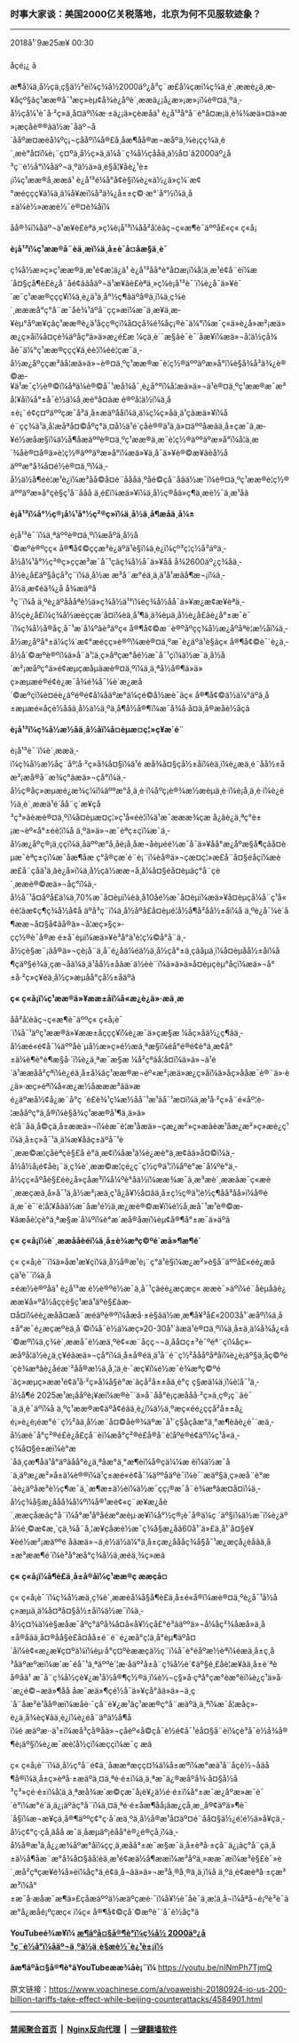 ### 时事大家谈：美国2000亿关税落地，北京为何不见服软迹象？
------------------------

<div class="published">
 <span class="date" title="ä¸­å½æ¶é´">
  <time datetime="2018-09-25T00:30:36+08:00">
   2018å¹´9æ25æ¥ 00:30
  </time>
 </span>
</div>
<br/>
<div class="wsw">
 <span class="dateline">
  åçé¡¿ â
 </span>
 <p>
  æ¶å¼ä¸­å½çä¸­ç§ä½³èï¼ç¾å½2000äº¿å³ç¨æ­£å¼çæï¼ç¾ä¸­è´¸ææè¿ä¸æ­¥åçº§ãç¹ææ®å¯¹æç»èµ¢å¾è¿åºè´¸ææä¿¡å¿æ»¡æ»¡ï¼è®¤ä¸ºä¸­å½çå¼¹è¯å·²ç»ä¸å¤äºï¼æ·±ä¿¡ä»çèæåä¹ è¿å¹³å°å¨è°å¤æ¡ä¸è¾¾æä»¤ä»æ»¡æçåè®®ãä½æ¯åäº¬å´ååºæ¤æèå¼ºç¡¬çååºï¼å®£å¸åæ¶åå®æ¬æåºä¸¾è¡çç¾ä¸­è´¸æè°å¤ï¼è¡¨ç¤ºä¸­å½ç»ä¸ä¼å¨ç¾å½çååä¸ä½å¤´ã2000äº¿å³ç¨è½å°ï¼åäº¬ä¸ºä½ä»ä¸è§å¦¥åè¿¹è±¡ï¼ç¹ææ®å¸ææä¹ è¿å¹³é¼å°å¢è§ï¼è¿«ä½¿ä»ç¼´æ¢°æéçç­ç¥ä¼ä¸ä¼å¥æï¼å³ä¾¿å±±ç©·æ°´å°½ï¼ä¸­å±ä¼è½»ææè½¯è®¤è¾åï¼
 </p>
 <p>
  åå®¾ï¼åäº¬ä¹æ¥è£èªä¸»ç¼è¡å¹³ï¼åå²å­¦èãç¬ç«æ¶è¯äººå£«ç« ç«å¡
 </p>
 <div class="wsw__embed">
 </div>
 <p>
  <strong>
   è¡å¹³ï¼ç¹ææ®å¨èä¸æ­ï¼ä¸­å±è¯å¤åæ§ä¸è¯
  </strong>
 </p>
 <p>
  ç¾å½æ»ç»ç¹ææ®ä¸æ¹é¢æ¦ä¿ä¹ è¿å¹³åå°è°å¤æ¡ï¼å¦ä¸æ¹é¢å¨èï¼æ´å¤§çå¶è£è¿å¨åé¢ããåäº¬ä¹æ¥ãè£èªä¸»ç¼è¡å¹³è¯´ï¼è¿å¯ä»¥è¯´æ¯ç¹ææ®çç­ç¥ï¼ä¸è¿ä¹ä¸å°½ç¶ãäºå®ä¸ï¼ä¸­ç¾è´¸æææå°ç°å¨æ¯åè¾¹äºå¨çç»æï¼æ¯ä¸æ­¥ä¸æ­¥èµ°åºæ¥çãç¹ææ®è¿ä¹åçç®çï¼å¤çå¾é¾åç¡®è¯ä¼°ï¼æ¯ç«ä»è¿å»æ²¡æä»æ¿ç»åï¼å¤çé¾äºåç°ä»ä»æ¿é£æ ¼çä¸è´¯æ§ãè¯è¯´åæ¥ï¼æä»¬å¦ä½çå¾åè¯ä¼°ç¹ææ®çç­ç¥ä¸éè¦ï¼éè¦çæ¯ä¸­å½æ¿åºççæ³ãå¦æä»ä»¬è®¤ä¸ºç¹ææ®æ¯è¦ç½®äººäºæ­»å°ï¼è§å¾å³ä¾¿è®©æ­¥ä¹æ¯ç½è®©ï¼åªä¼è®©å¯¹æå¾å¯¸è¿å°ºï¼å¦æä»ä»¬ä¹è®¤ä¸ºç¹ææ®æ¯æ³å¦¥åï¼å°±å¯è½ä¼å¸æè°å¤ãæ è®ºå¦ä½ï¼ä¸­å±è¡¨é¢ç¤ºäººçæ¯å³ä¸å±æäºååï¼ä¸ä¼ç¼ç»åä¸ä¹çãæä»¥ï¼åé¨çç¾ä¹ä¸å¦æåªå¤©åºç°ä¸¤å½ä¹é´çåè®®ä¹ä¸ä»¤äººåæãä¸­å±çæ¯ä¸æ­¥é½æåæ­§ï¼ä½å¶åæäººè®¤ä¸ºç¹ææ®ä¸æ¯è¦ç½®äººäºæ­»å°ï¼å¦ä¸æ´¾åè®¤å®ä»è¦ç½®äººäºæ­»å°ï¼æä»¥ä¸å¯ä»¥è®©æ­¥ãèå½åäººæ°å¾å¤é½è®¤ä¸ºï¼ä¸­å½ä½å¶éè¦æ¹è¿ï¼æ³åå©å¤é¨åååä¸ºåé©çå¨åãä½æ¯ï¼è®¤ä¸ºç¹ææ®è¦ç½®äººäºæ­»å°çè§ç¹å¨ååå ä¸é£ï¼æä»¥ï¼ä¸­å½ç®åä»ç¶ä¸æè½¯ä¸æ¹åã
 </p>
 <p>
  <strong>
   è¡å¹³ï¼å°½ç®¡å¼¹å°½ç²®ç»ï¼ä¸­å½ä¸å¶æåä¸å¼±
  </strong>
 </p>
 <p>
  è¡å¹³è¯´ï¼ä¸ªäººè®¤ä¸ºï¼æåºä¸­å½å´©æºè®ºçç« å®¶å¢©ççæ³è¿äºä¹è§ï¼ä¸è¿ï¼çº³ç¦ç½å³äºä¸­å½å¼¹å°½ç²®ç»ççæ³æ¯å¯¹çãç¾å½å¯ä»¥åå å¾2600äº¿ç¾åä¸­å½è¿å£äº§åçå³ç¨ï¼ä¸­å½æ æ³å¨æ°éä¸ä¸ä¹å¹æãå¶æ¬¡ï¼ä¸­å½ä¸æ¢éä¾¿å å¾æäºå³ç¨ï¼å ä¸ºè¿äºåååªè½ä»ç¾å½ä¹°ï¼èç¾å½åå¯ä»¥æ¿æ¢æ¥èªä¸­å½çè¿å£ï¼ç¾å½æéççæ´å¤ï¼èä¸å¹¶ä¸ä¾èµä¸­å½è¿å£ãè¿å°±æ¯è¯´ï¼ç¾å½å®åç¸å¯¹æ´å¼ºãè³äºç« å®¶å¢©æ¨è®ºåºçç¾å½æ¿åºåªè¦æ½åï¼ä¸­å½æ¿åºå°±ä¼ç¼´æ¢°æéçç»è®ºï¼æè®¤ä¸ºæ¯è¿äºä¹è§ãç« å®¶å¢©è¯´è¿ä¸­å½å´©æºè®ºï¼ä»å¨ä¹¦ä¸­ç»åºçæ°å­é½æ¯å¯¹çï¼ä½æ¯ä¸­å½å´æ²¡æåºç°ä»é¢æµçæåµãæè®¤ä¸ºï¼ä¸ä¸ªå½å®¶ä»ä»ç»æµæé®é¢è¿æ¯å¾é¾å¯¼è´æ¿æå´©æºçï¼é¤éè¿äºé®é¢å¼åäºæ°ä¼çé©å½æè¯ãç« å®¶å¢©ä½ä¼°äºä¸­å±æµæé«åçè½åãä¸­å½ä½ä¸ºä¸å¶å½å®¶ï¼æ¯å¾å·å¤ä¸å®æåè½åçã
 </p>
 <p>
  <strong>
   è¡å¹³ï¼ç¾å½æ½åä¸­å½åï¼å¤èµæ¤ç¦»ç¥æ´é¨
  </strong>
 </p>
 <p>
  è¡å¹³è¯´ï¼è´¸ææä¸­ï¼ç¾å½æ½åç¨åº¦å·²ç»å¾å¤§ï¼ä¹é æå¾å¤§çå½±åï¼èä¸ï¼è¿æä¸é¨åå½±åæ²¡æå®å¨æ¾ç°ãæä»¬çå°ï¼ä¸­å½ç®åç»æµæé¿æ¾ç¼ï¼äººæ°å¸ä¸è·ï¼åºç¡è®¾æ½æèµä¸è·ï¼è¡å¸ä¸è·ï¼è¿é½ä¸è´¸ææä¹é´å­å¨ç´æ¥çå³ç³»ãèæè®¤ä¸ºï¼å¤èµæ¤ç¦»ç¹å«éè¦ï¼ä¹æ¯æææ¾çæ å¿ãè¿ä¸ªç°è±¡æ¬èº«å°±éè¦ï¼å ä¸ºä»ä»¬æ¯èªç±çï¼æ¯ä¸­å½æ¿åºç®¡ä¸ççï¼ä¸åäººæ°å¸åè¡å¸åæ¬åèµéé½æ¯å¯ä»¥åå°æ¿åºæ§å¶çãå¤èµæ¯èªç±çï¼æ¯åæ¶åæ ç°å®çæ´é¨è¡¨ï¼èå®ä»¬çæ¤ç¦»æ­£å¨å¤§éåçï¼æèæ­£å¨ç­åä¹ä¸­ãè¿å»ï¼ä¸­å½çä½ææ¬å¸å¼å¤§éå¤èµãç°å¨çè´¸ææè®©æä»¬åç°ï¼ä¸­å½å¯¹å¤åºå£ä¼ä¸70%æ¯å¤èµï¼èä¸å10åé½æ¯å¤èµï¼æä»¥å¤èµçå¼å¨ç¹å«éè¦ãæ¢ç¶ç¾å½å¢å äºå³ç¨ï¼ä¸­å½åºå£å¤èµé¦å½å¶å²åå½±åï¼å ä¸ºè¿å¯¼è´å¶ææ¬å¤§å¢ãå®ä»¬å¦æç»§ç»­çç½®è¯å®æ é±å¯èµï¼æä»¥è³å°ä¹è¦ç¼©å°å¨ä¸­å½çè§æ¨¡ãå®ä»¬çè¡å¨ä¸å¯é¿åä¼éä½ä¸­å½çå°±ä¸çãåµä¸ï¼å¤èµåå½±åï¼å¶çäº§é¾ä¸çæ¬åä¼ä¸ä¹åå½±åãæ´ä½èè¨ï¼ä»ä»ä»å¤èµçèµ°åçï¼æä»¬å°±å·²ç»ç¥éä¸­å½ç»æµåå°çå½±åäºã
 </p>
 <p>
  <strong>
   ç« ç«å¡ï¼ç¹ææ®ä»¥ææ±åï¼å«æ¿è¿ä»·æä¸æ
  </strong>
 </p>
 <p>
  åå²å­¦èãç¬ç«æ¶è¯äººç« ç«å¡è¯´ï¼å¯¹äºç¹ææ®ä»¥ææ±åçç­ç¥ï¼è¿æ¯ä»çæ§æ ¼åç»åä½¿ç¶ãä¸­å½æé«é¢å¯¼äººåè´µå½æ»ç»é½æä¸ªæ§ï¼éå°é®é¢è°ä¸æ¢å°±ä¼è¶è°è¶æ§å·´ï¼è¿ä¸ªæ¯æ§æ ¼å²çªãå¦å¤ï¼ä»ä»¬ä¹é´ä¹ææåå²çªï¼è¿éä¸å±å¼ãç¹ææ®æ¬èº«æ²¡æä»æ¿ç»åï¼ä»åç»ååæ¯è®¨ä»·è¿ä»·æç»éªï¼å«æ¿æ½åæææ³ãä»æé¿äºæå½¢å¿æ¨å°ç ´è£è¾¹ç¼æ½åå¯¹æ¹ãå¯¹æ­¤ï¼ä¸­æ¹å·²ç»å¨é«åº¦è­¦æååºç°ä¸å®ï¼è§å¾ç¹ææ®å¹¶ä¸ä»ä»è¦å¨åä¸å©çä¸å±ææä»¬ï¼èæ¯è¦æ¹åæä»¬çæ¿æ²»ç»æãèæ¹åæ¿æ²»ç»æè¿ç¹ï¼ä¸­å±ç»å¯¹ä¸ä¼æ¥åãç±äºå¯¹è´¸ææ©æ¦çåèªçè§£å è°ä¸æ¢ï¼åæ¹ä¼é¿æè°ä¸æ¢ãä»å¤©ï¼ä¸­å½å½å¡é¢åè¡¨ä¸­ç¾è´¸ææ©æ¦çé¿ç¯ç½ç®ä¹¦ï¼åºè°æ¯å¼ºè°ä¸­å½çç«åºåè§£éè¿å»çåæ³ï¼å¼ºè°åä½ï¼ææ¾æ¯ä¸æ³æè´¸ææãæ¯ç«æè´¸ææçæä¸å»å¯¹ä¸­å½æ²¡æä¸ç¹å¿å¥½å¤ãä¸­å±ç½ç®ä¹¦è½ç¶åå³åå»ï¼å®éä¸æ¯è¯´è¦å¦¥åãä½æ¯åæ¹é½ä¸æ¿æè®©æ­¥ï¼é½å¸æå¯¹æ¹è®©æ­¥ãæåè¦çè°ä¸ªæ§æ´å¼ºï¼è°æ´æå®åæï¼èµ¢å®¶å°±æ¯ä»äºã
 </p>
 <p>
  <strong>
   ç« ç«å¡ï¼è´¸ææååèéï¼ä¸­å±è¾æªç©ºé´æå»¶æ¶é´
  </strong>
 </p>
 <p>
  ç« ç«å¡è¯´ï¼ä»åæ¹æ¥çï¼ä¸­å½å®æ¹è¡¨ç°ä¹è§ï¼æ¿æ²»è§å¯äººå£«éè¿æåçä¹è¯´ï¼ä¸­å±éæ½è®ºåä¹ è¿å¹³æ è½è®ºé½æ¯ä¸å¯¹çãéè¿æçæç« ææè¯»äºï¼é¨åèµåãè¿ææ¥å»ºå½åççè§ç¹æä¹äºè§£ãæ­¤å¤ï¼éè¿æåå¤æå¨æéäºè®ºï¼åæå·±è§ãä½æ¸æ¶å¥³å£«2003å¹´æåºï¼ä¸­å±å°æ¯é¿æçæºèä¸å´©ï¼å¯è½ä¼æç»­20-30å¹´ãæä¹è®¤ä¸ºï¼ä¸­å±ä¸ä¼å¾å¿«å´©æºï¼ä¸­ç¾è´¸ææå¯è½æä¸ºè¢«æ¨åçç¬¬ä¸åå¤ç±³è¯ºéª¨çï¼åç»­æåºå¦ä½è¿ä¸ç¥éãæä»¬çå°ï¼ä¸­å±å®éä¸ä¹å¨é¨ç½²åååºåªåï¼è¿è¡äº§ä¸åç©ºé´çè¾æªãè¿åéæ´²åå®æ½ä¸å¸¦ä¸è·¯æç¥ï¼é½æ¯è¾æªç©ºé´ãç»æµç»ææ¹é¢ä¹å·²ç»å¼å§è°æ´ãçå²å±±åä¸è°ç ç§æä¼ä¸ï¼è¦å¯¹ä¸­å½å¶é 2025æ¹æ¡ååºè¡¥æï¼æ®è¯´ä»å¨åå°è¡çæååå·²ç»ä¸ç®¡ç¨ãè¯´ä¸ä¸è¯äºï¼å ä¸ºç¹ææ®æ¢äºå¢éãä¸è¿ï¼ä½ä¸ºæç«éé¿ççå²å±±å¿é¡»è¿è¡éæ°é¨ç½²ãä¸­å½æ¨å¤©åè®¾äºæ¯å¹´ç§åçåæ°ä¸°æ¶èãè¿è¯´æä¸­å½æè¯å°ç²®é£è¿å£çå¨èï¼æå°ç²®é£å®å¨è¦åºé®é¢äºï¼ç¹å«ä¸­ç¾å¤§è±æï¼è°æ´åä¸çæ¶åä¹å°äºãåå°è¿ä¸ªåæ°ä¸°æ¶èï¼å®çä¼¼æ èï¼ä½æ¯å´ä¸äºæ¿æ²»å±ä¼è®®ï¼ä¹ç±æé«é¢å¯¼äººåäºè¯ï¼è¯´æäº§ä¸ç»æå¨è°æ´ãè¿äºåæ³è½ç¶æ¯ä¸´æ¶æ±ä½èï¼ä½æ¯çç¡®æ¯å¨è¾æªãæ­¤å¤ï¼ä¸­å½ç¾å§æ¿ååå¾å¼ºï¼å®¹æè¢«ç¨æ¥æ¿åè´¸ææçåæãç°å¨ï¼å°æ¹åºåéæ°æèµ·æ¥ï¼å°½ç®¡è¯å®ä¼ç ´äº§ï¼ä½æ¯ï¼è¿äºå¼é¸©æ­¢æ¸´çä¸¾å¨å¸¦æ¥çåæé½æ¯ç¾å§æ¿åã60å¹´ä»£ä¸å¹´å¤§é¥¥èé½æ²¡æäººé åãæä»¬ä¸è½ä½ä¼°ä¸­å±çæ¿åååç¾å§å¯¹æ¿æçå¿èåãä¸­å±æ³ææ¶é´ï¼è³å°æå°ç¾å½ä¸­æéä¸¾ç»æã
 </p>
 <p>
  <strong>
   ç« ç«å¡ï¼å¶è£ä¸­å±å®åï¼ç¹ææ®ç ææçå¤
  </strong>
 </p>
 <p>
  ç« ç«å¡è¯´ï¼ç¾å½æä¸­ç¾è´¸ææèå¼å§å¶è£ä¸­å±é«å®ï¼æè®¤ä¸ºè¿å¯¹å½åç»æµä¸ä¼å¤ªå¤§å½±åï¼ä½æ¯ï¼ä¸­å½ç¤¾ä¼è§æåæ¯åºç°äºå¾å¤å«å¥½çå£°é³ãäººä»¬å¼åç²¾åæå»ä¸­å±å®åãä¸­å¤®åå§è£å¤åå±é¨é¨é¿æå°ç¦ä¸­å°èµ¶äºå¤´åï¼è¢«æ¿æ¥ç¤ºä¼ï¼èµ·å°ç¤ºèææçä½ç¨ï¼å¯è°éåºæ½èªï¼éæä¸­å±ç¸å³åäºæºæï¼æ´æ¯éå¯¹ä¸ªäººè´¦æ·åäº²å±å¨ç¾å½è´¢äº§é¸£åè­¦æ¥ãä¸­å±è´ªèå®åä¹ æ¯å¨ç¾å½ç­è¥¿æ¹å½å®¶ç½®ä¸ï¼è½¬ç§»å·çªå°çæ°èæ°èï¼è¿ç¹ä»å·´æ¿é©¬æä»¶åå åæ¯æä»¶ç­é½å¯ä»¥çå°ãä»ä»¬ä¸ç´å¨åæ²è¹åå®æï¼æåè·¯çå¨è¥¿æ¹ãç¹ææ®ç°å¨æäºä¸ä¸ªï¼æ¯å¦æåç»­è¿ä¸å¾èç¥ãä¸è¿ï¼è¿éå¨äºä½å¶åï¼é æäºæ··ä¹±ï¼æå³çå®åä»¬çåèº«å©çå¯è½é¢å¯¹éå¤§å¨èï¼çè³å¯è½å¾å®¶è¡äº§ï¼è¿æ¯æè¦å½çï¼æççï¼æ¯ç æã
 </p>
 <p>
  ç« ç«å¡è¯´ï¼ä¸­å½ç°å¨é¢ä¸´åææªæçç¤¾ä¼å±æºï¼æ°æä¹å¨åçè½¬åãå¶å®ï¼ä¸­å±ç»èªå·±æäºä¸¤ä¸ªé·é±ï¼ä¸ä¸ªæ¯ä¿®æåºå¾·å¤§å½å³ç³»çé·é±ï¼å¦ä¸ä¸ªæå¾æ´æ©çæ¯å¡è¥¿ä½é·é±ï¼å°±æ¯æ¿åºæ»æ¯è¯´è°ï¼æ°é´ä¸ä¿¡äºãç°å¨ï¼ä¸¤ä¸ªé·é±åæ¶åå¡ãæ¿çå¸æ¸¸å®¢äºä»¶è¯´å§ï¼æ¬æ¥çä¸å®¶äººç¢°ç·å´æä¸ºä¸­å½å®æ¹å¤äº¤é¨åå¤§ä½¿é¦é½ä»å¥çä¸­å½ç¢°ç·çå¸ãåå æ¯ä¸åæµäº¡èåå°è®¿é®çå¸ï¼ä¸­å½å®æ¹ä¸å¿¿æ¾åºæ°å­ï¼çç¸ä¸æåå°±æ¯æ§æ¯ä¸­å±èªå·±çå¨ä¿¡ãç°å¨çä¸­å±ä½å¶åæ¨æ°å¾å¤§ãå­¦èä¸æ¹é¢æä½å¶ææï¼æ³åºä¸»ææ¯æï¼æ³è§£è¯»è´¸æå²çªçæ¥é¾å»èï¼åç°ä¸é¢ä¸å¬ãä»ä»¬æ³å¸®å¸®ä¸ä¸ï¼å ä¸ºä¸é¢æèªå·±çæ³æ³ï¼å°±æ¯å·æåæ¯æ¶ä»£çåæäººä½æäºçæè·¯ï¼å¥½è¯åè¯ä¸æ¦ä¸å¬ï¼åªå¬é¡ºè³è¯ãæ°å¿æåé¡ºçæç« ï¼ç« å®¶å¢©çå´©æºè¯´å¯è½åç°ã
 </p>
 <p>
  <strong>
   YouTubeé¾æ¥ï¼
   <a class="wsw__a" href="https://youtu.be/859zaiRwOgc" target="_blank">
    æ¶äºå¤§å®¶è°ï¼ç¾å½
   </a>
  </strong>
  <a class="wsw__a" href="https://youtu.be/859zaiRwOgc" target="_blank">
   <strong>
    2000äº¿å³ç¨è½å°ï¼åäº¬ä¸ºä½ä¸è§æè½¯è¿¹è±¡ï¼
   </strong>
  </a>
 </p>
 <p>
  <strong>
   ãæ¶äºå¤§å®¶è°ãYouTubeæ­æ¾åè¡¨ï¼
  </strong>
  <a class="wsw__a" href="https://youtu.be/nINmPh7TjmQ" target="_blank">
   https://youtu.be/nINmPh7TjmQ
  </a>
 </p>
 <div class="clear">
 </div>
 <div class="mediaReplacer externalMedia">
  <div class="c-sticky-container">
   <div class="c-sticky-element" data-sp_api="youtube">
    <span class="c-sticky-element__close-el c-sticky-element__swipe-el ta-c" title="å³é­">
     <span class="ico ico-close m-0">
     </span>
    </span>
    <div class="external-content-placeholder">
    </div>
    <script>
    </script>
   </div>
  </div>
 </div>
 <p>
 </p>
 <p>
 </p>
</div>

原文链接：https://www.voachinese.com/a/voaweishi-20180924-io-us-200-billion-tariffs-take-effect-while-beijing-counterattacks/4584901.html


------------------------
#### [禁闻聚合首页](https://github.com/gfw-breaker/banned-news/blob/master/README.md) &nbsp;|&nbsp; [Nginx反向代理](https://github.com/gfw-breaker/open-proxy/blob/master/README.md) &nbsp;|&nbsp;  [一键翻墙软件](https://github.com/gfw-breaker/nogfw/blob/master/README.md)